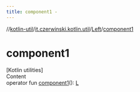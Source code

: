 ```yaml
---
title: component1 -
---
```

//[kotlin-util](../../index.md)/[it.czerwinski.kotlin.util](../index.md)/[Left](index.md)/[component1](component1.md)



# component1  
[Kotlin utilities]  
Content  
operator fun [component1](component1.md)(): [L](index.md)  



